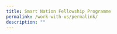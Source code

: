 ```yaml
---
title: Smart Nation Fellowship Programme
permalink: /work-with-us/permalink/
description: ""
---
```

